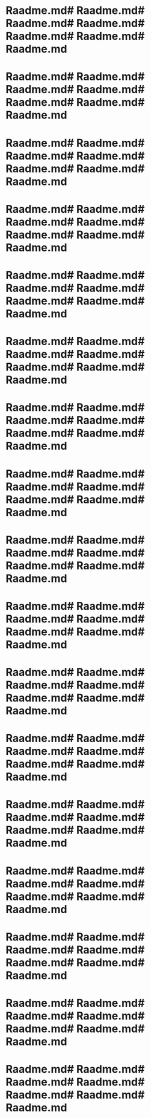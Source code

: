 # Raadme.md# Raadme.md# Raadme.md# Raadme.md# Raadme.md# Raadme.md# Raadme.md
# Raadme.md# Raadme.md# Raadme.md# Raadme.md# Raadme.md# Raadme.md# Raadme.md
# Raadme.md# Raadme.md# Raadme.md# Raadme.md# Raadme.md# Raadme.md# Raadme.md
# Raadme.md# Raadme.md# Raadme.md# Raadme.md# Raadme.md# Raadme.md# Raadme.md
# Raadme.md# Raadme.md# Raadme.md# Raadme.md# Raadme.md# Raadme.md# Raadme.md
# Raadme.md# Raadme.md# Raadme.md# Raadme.md# Raadme.md# Raadme.md# Raadme.md
# Raadme.md# Raadme.md# Raadme.md# Raadme.md# Raadme.md# Raadme.md# Raadme.md
# Raadme.md# Raadme.md# Raadme.md# Raadme.md# Raadme.md# Raadme.md# Raadme.md
# Raadme.md# Raadme.md# Raadme.md# Raadme.md# Raadme.md# Raadme.md# Raadme.md
# Raadme.md# Raadme.md# Raadme.md# Raadme.md# Raadme.md# Raadme.md# Raadme.md
# Raadme.md# Raadme.md# Raadme.md# Raadme.md# Raadme.md# Raadme.md# Raadme.md
# Raadme.md# Raadme.md# Raadme.md# Raadme.md# Raadme.md# Raadme.md# Raadme.md
# Raadme.md# Raadme.md# Raadme.md# Raadme.md# Raadme.md# Raadme.md# Raadme.md
# Raadme.md# Raadme.md# Raadme.md# Raadme.md# Raadme.md# Raadme.md# Raadme.md
# Raadme.md# Raadme.md# Raadme.md# Raadme.md# Raadme.md# Raadme.md# Raadme.md
# Raadme.md# Raadme.md# Raadme.md# Raadme.md# Raadme.md# Raadme.md# Raadme.md
# Raadme.md# Raadme.md# Raadme.md# Raadme.md# Raadme.md# Raadme.md# Raadme.md

